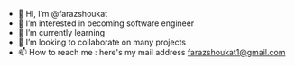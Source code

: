 - 👋 Hi, I’m @farazshoukat
- 👀 I’m interested in becoming software engineer
- 🌱 I’m currently learning
- 💞️ I’m looking to collaborate on many projects
- 📫 How to reach me : here's my mail address farazshoukat1@gmail.com

<!---
farazshoukat/farazshoukat is a ✨ special ✨ repository because its `README.md` (this file) appears on your GitHub profile.
You can click the Preview link to take a look at your changes.
--->
